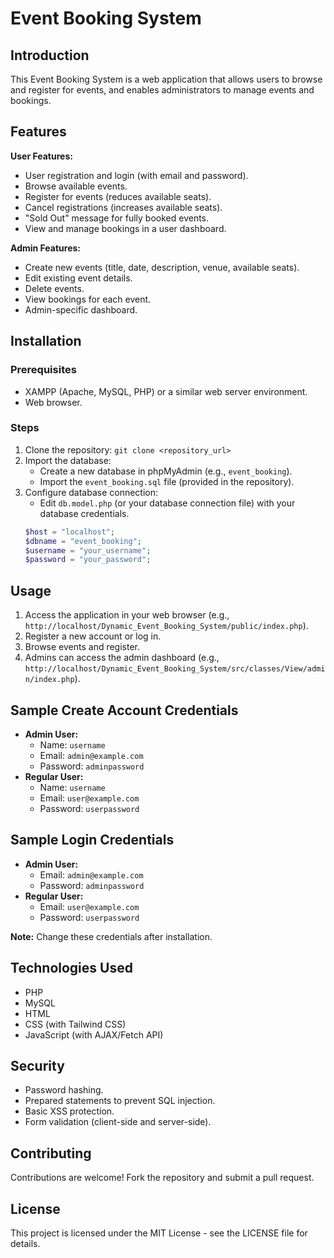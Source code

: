 # Event Booking System

## Introduction
This Event Booking System is a web application that allows users to browse and register for events, and enables administrators to manage events and bookings.

## Features

**User Features:**

*   User registration and login (with email and password).
*   Browse available events.
*   Register for events (reduces available seats).
*   Cancel registrations (increases available seats).
*   "Sold Out" message for fully booked events.
*   View and manage bookings in a user dashboard.

**Admin Features:**

*   Create new events (title, date, description, venue, available seats).
*   Edit existing event details.
*   Delete events.
*   View bookings for each event.
*   Admin-specific dashboard.

## Installation

### Prerequisites

*   XAMPP (Apache, MySQL, PHP) or a similar web server environment.
*   Web browser.

### Steps

1.  Clone the repository: `git clone <repository_url>`
2.  Import the database:
    *   Create a new database in phpMyAdmin (e.g., `event_booking`).
    *   Import the `event_booking.sql` file (provided in the repository).
3.  Configure database connection:
    *   Edit `db.model.php` (or your database connection file) with your database credentials.
    ```php
    $host = "localhost";
    $dbname = "event_booking"; 
    $username = "your_username";
    $password = "your_password";
    ```

## Usage

1.  Access the application in your web browser (e.g., `http://localhost/Dynamic_Event_Booking_System/public/index.php`).
2.  Register a new account or log in.
3.  Browse events and register.
4.  Admins can access the admin dashboard (e.g., `http://localhost/Dynamic_Event_Booking_System/src/classes/View/admin/index.php`).

## Sample Create Account Credentials
*   **Admin User:**
    *   Name: `username`
    *   Email: `admin@example.com`
    *   Password: `adminpassword`
*   **Regular User:**
    *   Name: `username`
    *   Email: `user@example.com`
    *   Password: `userpassword`

## Sample Login Credentials

*   **Admin User:**
    *   Email: `admin@example.com`
    *   Password: `adminpassword`
*   **Regular User:**
    *   Email: `user@example.com`
    *   Password: `userpassword`

**Note:** Change these credentials after installation.

## Technologies Used

*   PHP
*   MySQL
*   HTML
*   CSS (with Tailwind CSS)
*   JavaScript (with AJAX/Fetch API)

## Security

*   Password hashing.
*   Prepared statements to prevent SQL injection.
*   Basic XSS protection.
*   Form validation (client-side and server-side).

## Contributing

Contributions are welcome! Fork the repository and submit a pull request.

## License

This project is licensed under the MIT License - see the LICENSE file for details.